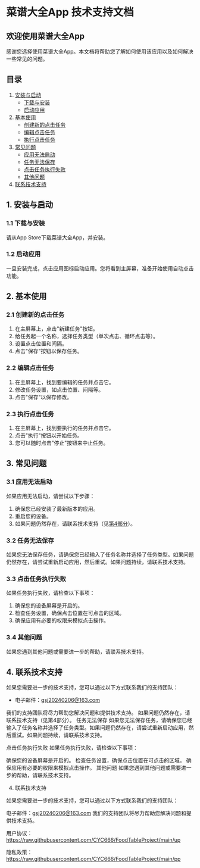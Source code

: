 # 菜谱大全App 技术支持文档


## 欢迎使用菜谱大全App

感谢您选择使用菜谱大全App。本文档将帮助您了解如何使用该应用以及如何解决一些常见的问题。

## 目录

1. [安装与启动](#1-安装与启动)
   - [下载与安装](#11-下载与安装)
   - [启动应用](#12-启动应用)
2. [基本使用](#2-基本使用)
   - [创建新的点击任务](#21-创建新的点击任务)
   - [编辑点击任务](#22-编辑点击任务)
   - [执行点击任务](#23-执行点击任务)
3. [常见问题](#3-常见问题)
   - [应用无法启动](#31-应用无法启动)
   - [任务无法保存](#32-任务无法保存)
   - [点击任务执行失败](#33-点击任务执行失败)
   - [其他问题](#34-其他问题)
4. [联系技术支持](#4-联系技术支持)

## 1. 安装与启动

### 1.1 下载与安装

请从App Store下载菜谱大全App，并安装。

### 1.2 启动应用

一旦安装完成，点击应用图标启动应用。您将看到主屏幕，准备开始使用自动点击功能。

## 2. 基本使用

### 2.1 创建新的点击任务

1. 在主屏幕上，点击"新建任务"按钮。
2. 给任务起一个名称，选择任务类型（单次点击、循环点击等）。
3. 设置点击位置和间隔。
4. 点击"保存"按钮以保存任务。

### 2.2 编辑点击任务

1. 在主屏幕上，找到要编辑的任务并点击它。
2. 修改任务设置，如点击位置、间隔等。
3. 点击"保存"以保存修改。

### 2.3 执行点击任务

1. 在主屏幕上，找到要执行的任务并点击它。
2. 点击"执行"按钮以开始任务。
3. 您可以随时点击"停止"按钮来中止任务。

## 3. 常见问题

### 3.1 应用无法启动

如果应用无法启动，请尝试以下步骤：

1. 确保您已经安装了最新版本的应用。
2. 重启您的设备。
3. 如果问题仍然存在，请联系技术支持（见[第4部分](#4-联系技术支持)）。

### 3.2 任务无法保存

如果您无法保存任务，请确保您已经输入了任务名称并选择了任务类型。如果问题仍然存在，请尝试重新启动应用，然后重试。如果问题持续，请联系技术支持。

### 3.3 点击任务执行失败

如果任务执行失败，请检查以下事项：

1. 确保您的设备屏幕是开启的。
2. 检查任务设置，确保点击位置在可点击的区域。
3. 确保应用有必要的权限来模拟点击操作。

### 3.4 其他问题

如果您遇到其他问题或需要进一步的帮助，请联系技术支持。

## 4. 联系技术支持

如果您需要进一步的技术支持，您可以通过以下方式联系我们的支持团队：

- 电子邮件：gsj20240206@163.com

我们的支持团队将尽力帮助您解决问题和提供技术支持。
如果问题仍然存在，请联系技术支持（见第4部分）。
任务无法保存
如果您无法保存任务，请确保您已经输入了任务名称并选择了任务类型。如果问题仍然存在，请尝试重新启动应用，然后重试。如果问题持续，请联系技术支持。

点击任务执行失败
如果任务执行失败，请检查以下事项：

确保您的设备屏幕是开启的。
检查任务设置，确保点击位置在可点击的区域。
确保应用有必要的权限来模拟点击操作。
其他问题
如果您遇到其他问题或需要进一步的帮助，请联系技术支持。

4. 联系技术支持

如果您需要进一步的技术支持，您可以通过以下方式联系我们的支持团队：

电子邮件：gsj20240206@163.com
我们的支持团队将尽力帮助您解决问题和提供技术支持。

用户协议：
https://raw.githubusercontent.com/CYC666/FoodTableProject/main/up

隐私政策：
https://raw.githubusercontent.com/CYC666/FoodTableProject/main/pp



